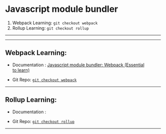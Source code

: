 # Javascript module bundler
1. Webpack Learning: `git checkout webpack`
2. Rollup Learning: `git checkout rollup`

---
---

## **Webpack Learning:**
- Documentation : [Javascript module bundler: Webpack (Essential to learn)](https://medium.com/@artbindu/javascript-module-bundler-webpack-essential-to-learn-2e2a661e27c)

- Git Repo: [`git checkout webpack`](https://github.com/artbindu/jsModuleBundler/tree/webpack)
---

## **Rollup Learning:**
- Documentation : 

- Git Repo: [`git checkout rollup`](https://github.com/artbindu/jsModuleBundler/tree/rollup)


------
